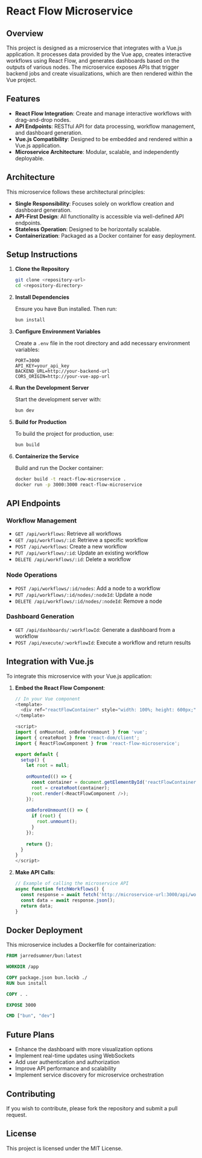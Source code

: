 # React Flow Microservice

## Overview

This project is designed as a microservice that integrates with a Vue.js application. It processes data provided by the Vue app, creates interactive workflows using React Flow, and generates dashboards based on the outputs of various nodes. The microservice exposes APIs that trigger backend jobs and create visualizations, which are then rendered within the Vue project.

## Features

- **React Flow Integration**: Create and manage interactive workflows with drag-and-drop nodes.
- **API Endpoints**: RESTful API for data processing, workflow management, and dashboard generation.
- **Vue.js Compatibility**: Designed to be embedded and rendered within a Vue.js application.
- **Microservice Architecture**: Modular, scalable, and independently deployable.

## Architecture

This microservice follows these architectural principles:

- **Single Responsibility**: Focuses solely on workflow creation and dashboard generation.
- **API-First Design**: All functionality is accessible via well-defined API endpoints.
- **Stateless Operation**: Designed to be horizontally scalable.
- **Containerization**: Packaged as a Docker container for easy deployment.

## Setup Instructions

1. **Clone the Repository**

   ```bash
   git clone <repository-url>
   cd <repository-directory>
   ```

2. **Install Dependencies**

   Ensure you have Bun installed. Then run:

   ```bash
   bun install
   ```

3. **Configure Environment Variables**

   Create a `.env` file in the root directory and add necessary environment variables:

   ```plaintext
   PORT=3000
   API_KEY=your_api_key
   BACKEND_URL=http://your-backend-url
   CORS_ORIGIN=http://your-vue-app-url
   ```

4. **Run the Development Server**

   Start the development server with:

   ```bash
   bun dev
   ```

5. **Build for Production**

   To build the project for production, use:

   ```bash
   bun build
   ```

6. **Containerize the Service**

   Build and run the Docker container:

   ```bash
   docker build -t react-flow-microservice .
   docker run -p 3000:3000 react-flow-microservice
   ```

## API Endpoints

### Workflow Management

- `GET /api/workflows`: Retrieve all workflows
- `GET /api/workflows/:id`: Retrieve a specific workflow
- `POST /api/workflows`: Create a new workflow
- `PUT /api/workflows/:id`: Update an existing workflow
- `DELETE /api/workflows/:id`: Delete a workflow

### Node Operations

- `POST /api/workflows/:id/nodes`: Add a node to a workflow
- `PUT /api/workflows/:id/nodes/:nodeId`: Update a node
- `DELETE /api/workflows/:id/nodes/:nodeId`: Remove a node

### Dashboard Generation

- `GET /api/dashboards/:workflowId`: Generate a dashboard from a workflow
- `POST /api/execute/:workflowId`: Execute a workflow and return results

## Integration with Vue.js

To integrate this microservice with your Vue.js application:

1. **Embed the React Flow Component**:

   ```javascript
   // In your Vue component
   <template>
     <div ref="reactFlowContainer" style="width: 100%; height: 600px;"></div>
   </template>

   <script>
   import { onMounted, onBeforeUnmount } from 'vue';
   import { createRoot } from 'react-dom/client';
   import { ReactFlowComponent } from 'react-flow-microservice';

   export default {
     setup() {
       let root = null;
       
       onMounted(() => {
         const container = document.getElementById('reactFlowContainer');
         root = createRoot(container);
         root.render(<ReactFlowComponent />);
       });
       
       onBeforeUnmount(() => {
         if (root) {
           root.unmount();
         }
       });
       
       return {};
     }
   }
   </script>
   ```

2. **Make API Calls**:

   ```javascript
   // Example of calling the microservice API
   async function fetchWorkflows() {
     const response = await fetch('http://microservice-url:3000/api/workflows');
     const data = await response.json();
     return data;
   }
   ```

## Docker Deployment

This microservice includes a Dockerfile for containerization:

```dockerfile
FROM jarredsumner/bun:latest

WORKDIR /app

COPY package.json bun.lockb ./
RUN bun install

COPY . .

EXPOSE 3000

CMD ["bun", "dev"]
```

## Future Plans

- Enhance the dashboard with more visualization options
- Implement real-time updates using WebSockets
- Add user authentication and authorization
- Improve API performance and scalability
- Implement service discovery for microservice orchestration

## Contributing

If you wish to contribute, please fork the repository and submit a pull request.

## License

This project is licensed under the MIT License.

